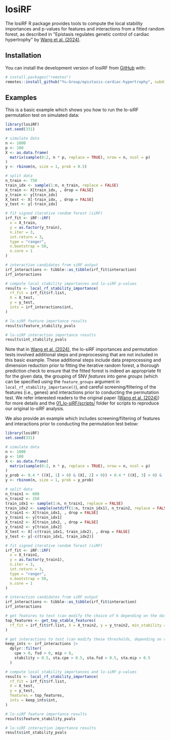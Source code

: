 
# losiRF

<!-- badges: start -->
<!-- badges: end -->

The losiRF R package provides tools to compute the local stability importances and p-values for features and interactions from a fitted random forest, as described in "Epistasis regulates genetic control of cardiac hypertrophy" by [Wang et al. (2024)](https://www.medrxiv.org/content/10.1101/2023.11.06.23297858v2).

## Installation

You can install the development version of losiRF from [GitHub](https://github.com/) with:

``` r
# install.packages("remotes")
remotes::install_github("Yu-Group/epistasis-cardiac-hypertrophy", subdir = "losiRF")
```

## Examples

This is a basic example which shows you how to run the lo-siRF permutation test on simulated data:

``` r
library(losiRF)
set.seed(331)

# simulate data
n <- 1000
p <- 100
X <- as.data.frame(
  matrix(sample(0:2, n * p, replace = TRUE), nrow = n, ncol = p)
)
y <- rbinom(n, size = 1, prob = 0.5)

# split data
n_train <- 750
train_idx <- sample(1:n, n_train, replace = FALSE)
X_train <- X[train_idx, , drop = FALSE]
y_train <- y[train_idx]
X_test <- X[-train_idx, , drop = FALSE]
y_test <- y[-train_idx]

# fit signed iterative random forest (siRF)
irf_fit <- iRF::iRF(
  x = X_train,
  y = as.factor(y_train),
  n.iter = 3,
  int.return = 3,
  type = "ranger",
  n.bootstrap = 50,
  n.core = 1
)

# interaction candidates from siRF output
irf_interactions <- tibble::as_tibble(irf_fit$interaction)
irf_interactions

# compute local stability importances and lo-siRF p-values
results <- local_rf_stability_importance(
  rf_fit = irf_fit$rf.list,
  X = X_test,
  y = y_test,
  ints = irf_interactions$int,
)

# lo-siRF feature importance results
results$feature_stability_pvals

# lo-siRF interaction importance results
results$int_stability_pvals
```

Note that in [Wang et al. (2024)](https://www.medrxiv.org/content/10.1101/2023.11.06.23297858v2), the lo-siRF importances and permutation tests involved additional steps and preprocessing that are not included in this basic example. These additional steps include data preprocessing and dimension reduction prior to fitting the iterative random forest, a thorough prediction check to ensure that the fitted forest is indeed an appropriate fit for the given data, the grouping of SNV *features* into gene *groups* (which can be specified using the `feature_groups` argument in `local_rf_stability_importance()`), and careful screening/filtering of the features (i.e., genes) and interactions prior to conducting the permutation test. We refer interested readers to the original paper ([Wang et al. (2024)](https://www.medrxiv.org/content/10.1101/2023.11.06.23297858v2)) for more details and the [01_lo-siRF/scripts/](./01_lo-siRF/scripts) folder for scripts to reproduce our original lo-siRF analysis.

We also provide an example which includes screening/filtering of features and interactions prior to conducting the permutation test below:

``` r
library(losiRF)
set.seed(331)

# simulate data
n <- 1000
p <- 100
X <- as.data.frame(
  matrix(sample(0:2, n * p, replace = TRUE), nrow = n, ncol = p)
)
y_prob <- 0.4 * ((X[, 1] > 0) & (X[, 2] > 0)) + 0.4 * ((X[, 3] > 0) & (X[, 4] > 0))
y <- rbinom(n, size = 1, prob = y_prob)

# split data
n_train1 <- 600
n_train2 <- 150
train_idx1 <- sample(1:n, n_train1, replace = FALSE)
train_idx2 <- sample(setdiff(1:n, train_idx1), n_train2, replace = FALSE)
X_train1 <- X[train_idx1, , drop = FALSE]
y_train1 <- y[train_idx1]
X_train2 <- X[train_idx2, , drop = FALSE]
y_train2 <- y[train_idx2]
X_test <- X[-c(train_idx1, train_idx2), , drop = FALSE]
y_test <- y[-c(train_idx1, train_idx2)]

# fit signed iterative random forest (siRF)
irf_fit <- iRF::iRF(
  x = X_train1,
  y = as.factor(y_train1),
  n.iter = 3,
  int.return = 3,
  type = "ranger",
  n.bootstrap = 50,
  n.core = 1
)

# interaction candidates from siRF output
irf_interactions <- tibble::as_tibble(irf_fit$interaction)
irf_interactions

# get features to test (can modify the choice of k depending on the data problem)
top_features <- get_top_stable_features(
  rf_fit = irf_fit$rf.list, X = X_train2, y = y_train2, min_stability = 0.1
)

# get interactions to test (can modify these thresholds, depending on data problem)
keep_ints <- irf_interactions |>
  dplyr::filter(
    cpe > 0, fsd > 0, mip > 0,
    stability > 0.5, sta.cpe > 0.5, sta.fsd > 0.5, sta.mip > 0.5
  )

# compute local stability importances and lo-siRF p-values
results <- local_rf_stability_importance(
  rf_fit = irf_fit$rf.list,
  X = X_test,
  y = y_test,
  features = top_features,
  ints = keep_ints$int,
)

# lo-siRF feature importance results
results$feature_stability_pvals

# lo-siRF interaction importance results
results$int_stability_pvals
```



